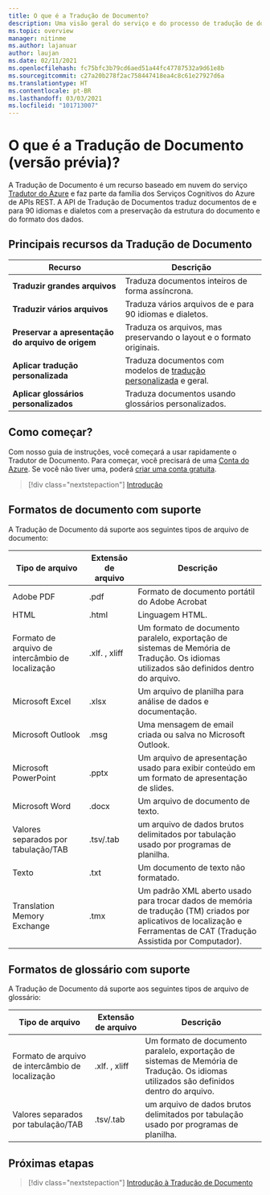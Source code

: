 ```yaml
---
title: O que é a Tradução de Documento?
description: Uma visão geral do serviço e do processo de tradução de documentos em lote baseada em nuvem.
ms.topic: overview
manager: nitinme
ms.author: lajanuar
author: laujan
ms.date: 02/11/2021
ms.openlocfilehash: fc75bfc3b79cd6aed51a44fc47787532a9d61e8b
ms.sourcegitcommit: c27a20b278f2ac758447418ea4c8c61e27927d6a
ms.translationtype: HT
ms.contentlocale: pt-BR
ms.lasthandoff: 03/03/2021
ms.locfileid: "101713007"
---
```

# <a name="what-is-document-translation-preview"></a>O que é a Tradução de Documento (versão prévia)?

A Tradução de Documento é um recurso baseado em nuvem do serviço [Tradutor do Azure](../translator-info-overview.md) e faz parte da família dos Serviços Cognitivos do Azure de APIs REST. A API de Tradução de Documentos traduz documentos de e para 90 idiomas e dialetos com a preservação da estrutura do documento e do formato dos dados.

## <a name="document-translation-key-features"></a>Principais recursos da Tradução de Documento

| Recurso | Descrição |
| ---------| -------------|
| **Traduzir grandes arquivos**| Traduza documentos inteiros de forma assíncrona.|
|**Traduzir vários arquivos**|Traduza vários arquivos de e para 90 idiomas e dialetos.|
|**Preservar a apresentação do arquivo de origem**| Traduza os arquivos, mas preservando o layout e o formato originais.|
|**Aplicar tradução personalizada**| Traduza documentos com modelos de [tradução personalizada](../customization.md#custom-translator) e geral.|
|**Aplicar glossários personalizados**|Traduza documentos usando glossários personalizados.|

## <a name="how-to-get-started"></a>Como começar?

Com nosso guia de instruções, você começará a usar rapidamente o Tradutor de Documento. Para começar, você precisará de uma [Conta do Azure](https://azure.microsoft.com/free/cognitive-services/).  Se você não tiver uma, poderá [criar uma conta gratuita](https://azure.microsoft.com/free).

> [!div class="nextstepaction"]
> [Introdução](get-started-with-document-translation.md)

## <a name="supported-document-formats"></a>Formatos de documento com suporte

A Tradução de Documento dá suporte aos seguintes tipos de arquivo de documento:

| Tipo de arquivo| Extensão de arquivo|Descrição|
|---|---|--|
|Adobe PDF|.pdf|Formato de documento portátil do Adobe Acrobat|
|HTML|.html|Linguagem HTML.|
|Formato de arquivo de intercâmbio de localização|.xlf. , xliff| Um formato de documento paralelo, exportação de sistemas de Memória de Tradução. Os idiomas utilizados são definidos dentro do arquivo.|
|Microsoft Excel|.xlsx|Um arquivo de planilha para análise de dados e documentação.|
|Microsoft Outlook|.msg|Uma mensagem de email criada ou salva no Microsoft Outlook.|
|Microsoft PowerPoint|.pptx| Um arquivo de apresentação usado para exibir conteúdo em um formato de apresentação de slides.|
|Microsoft Word|.docx| Um arquivo de documento de texto.|
|Valores separados por tabulação/TAB|.tsv/.tab| um arquivo de dados brutos delimitados por tabulação usado por programas de planilha.|
|Texto|.txt| Um documento de texto não formatado.|
|Translation Memory Exchange|.tmx|Um padrão XML aberto usado para trocar dados de memória de tradução (TM) criados por aplicativos de localização e Ferramentas de CAT (Tradução Assistida por Computador).|

## <a name="supported-glossary-formats"></a>Formatos de glossário com suporte

A Tradução de Documento dá suporte aos seguintes tipos de arquivo de glossário:

| Tipo de arquivo| Extensão de arquivo|Descrição|
|---|---|--|
|Formato de arquivo de intercâmbio de localização|.xlf. , xliff| Um formato de documento paralelo, exportação de sistemas de Memória de Tradução. Os idiomas utilizados são definidos dentro do arquivo.|
|Valores separados por tabulação/TAB|.tsv/.tab| um arquivo de dados brutos delimitados por tabulação usado por programas de planilha.|

## <a name="next-steps"></a>Próximas etapas

> [!div class="nextstepaction"]
> [Introdução à Tradução de Documento](get-started-with-document-translation.md)
>
>
